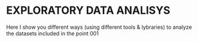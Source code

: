 # EXPLORATORY DATA ANALISYS

Here I show you different ways (using different tools & lybraries) to analyze the datasets included in the point 001  
